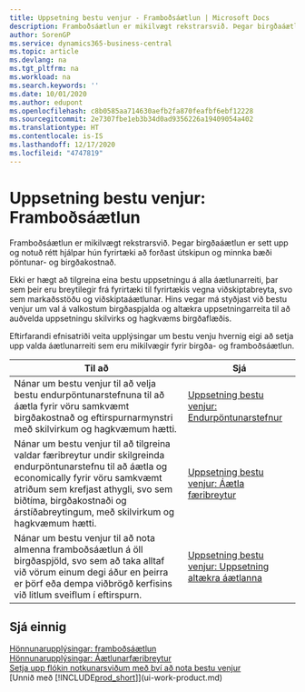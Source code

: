 ```yaml
---
title: Uppsetning bestu venjur - Framboðsáætlun | Microsoft Docs
description: Framboðsáætlun er mikilvægt rekstrarsvið. Þegar birgðaáætlun er sett upp og notuð rétt hjálpar hún fyrirtæki að forðast útskipun og minnka bæði pöntunar- og birgðakostnað.
author: SorenGP
ms.service: dynamics365-business-central
ms.topic: article
ms.devlang: na
ms.tgt_pltfrm: na
ms.workload: na
ms.search.keywords: ''
ms.date: 10/01/2020
ms.author: edupont
ms.openlocfilehash: c8b0585aa714630aefb2fa870feafbf6ebf12228
ms.sourcegitcommit: 2e7307fbe1eb3b34d0ad9356226a19409054a402
ms.translationtype: HT
ms.contentlocale: is-IS
ms.lasthandoff: 12/17/2020
ms.locfileid: "4747819"
---
```

# <a name="setup-best-practices-supply-planning"></a>Uppsetning bestu venjur: Framboðsáætlun
Framboðsáætlun er mikilvægt rekstrarsvið. Þegar birgðaáætlun er sett upp og notuð rétt hjálpar hún fyrirtæki að forðast útskipun og minnka bæði pöntunar- og birgðakostnað.  

 Ekki er hægt að tilgreina eina bestu uppsetningu á alla áætlunarreiti, þar sem þeir eru breytilegir frá fyrirtæki til fyrirtækis vegna viðskiptabreyta, svo sem markaðsstöðu og viðskiptaáætlunar. Hins vegar má styðjast við bestu venjur um val á valkostum birgðaspjalda og altækra uppsetningarreita til að auðvelda uppsetningu skilvirks og hagkvæms birgðaflæðis.  

 Eftirfarandi efnisatriði veita upplýsingar um bestu venju hvernig eigi að setja upp valda áætlunarreiti sem eru mikilvægir fyrir birgða- og framboðsáætlun.  

|**Til að**|**Sjá**|  
|------------|-------------|  
|Nánar um bestu venjur til að velja bestu endurpöntunarstefnuna til að áætla fyrir vöru samkvæmt birgðakostnað og eftirspurnarmynstri með skilvirkum og hagkvæmum hætti.|[Uppsetning bestu venjur: Endurpöntunarstefnur](setup-best-practices-reordering-policies.md)|  
|Nánar um bestu venjur til að tilgreina valdar færibreytur undir skilgreinda endurpöntunarstefnu til að áætla og economically fyrir vöru samkvæmt atriðum sem krefjast athygli, svo sem biðtíma, birgðakostnaði og árstíðabreytingum, með skilvirkum og hagkvæmum hætti.|[Uppsetning bestu venjur: Áætla færibreytur](setup-best-practices-planning-parameters.md)|  
|Nánar um bestu venjur til að nota almenna framboðsáætlun á öll birgðaspjöld, svo sem að taka alltaf við vörum einum degi áður en þeirra er þörf eða dempa viðbrögð kerfisins við litlum sveiflum í eftirspurn.|[Uppsetning bestu venjur: Uppsetning altækra áætlanna](setup-best-practices-global-planning-setup.md)|  

## <a name="see-also"></a>Sjá einnig  
 [Hönnunarupplýsingar: framboðsáætlun](design-details-supply-planning.md)   
 [Hönnunarupplýsingar: Áætlunarfæribreytur](design-details-planning-parameters.md)   
 [Setja upp flókin notkunarsviðum með því að nota bestu venjur](set-up-complex-application-areas-using-best-practices.md)  
 [Unnið með [!INCLUDE[prod_short](includes/prod_short.md)]](ui-work-product.md)
